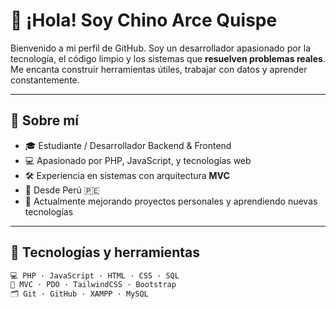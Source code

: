 # 👋 ¡Hola! Soy Chino Arce Quispe

Bienvenido a mi perfil de GitHub. Soy un desarrollador apasionado por la tecnología, el código limpio y los sistemas que **resuelven problemas reales**. Me encanta construir herramientas útiles, trabajar con datos y aprender constantemente.

---

## 🧠 Sobre mí

- 🎓 Estudiante / Desarrollador Backend & Frontend
- 💻 Apasionado por PHP, JavaScript, y tecnologías web
- 🛠️ Experiencia en sistemas con arquitectura **MVC**
- 📍 Desde Perú 🇵🇪
- 🌱 Actualmente mejorando proyectos personales y aprendiendo nuevas tecnologías

---

## 🚀 Tecnologías y herramientas

```bash
💻 PHP · JavaScript · HTML · CSS · SQL
🧩 MVC · PDO · TailwindCSS · Bootstrap
🗂️ Git · GitHub · XAMPP · MySQL

